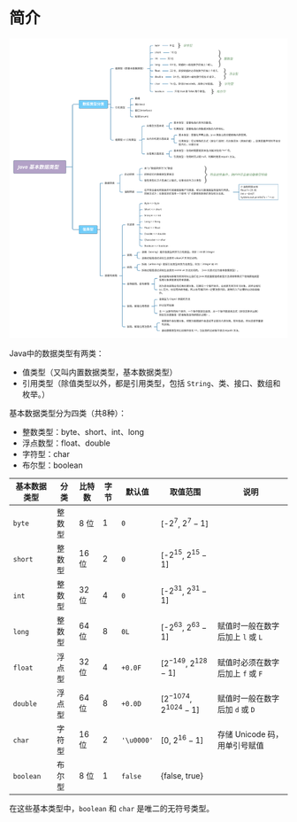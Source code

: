 # 简介

![](assets/Java基本数据类型.svg)

Java中的数据类型有两类：

- 值类型（又叫内置数据类型，基本数据类型）
- 引用类型（除值类型以外，都是引用类型，包括 `String`、类、接口、数组和枚举。）

基本数据类型分为四类（共8种）：

-   整数类型：byte、short、int、long
-   浮点数型：float、double
-   字符型：char
-   布尔型：boolean

| 基本数据类型 | 分类   | 比特数 | 字节 | 默认值     | 取值范围                      | 说明                              |
| ------------ | ------ | ------ | ---- | ---------- | ----------------------------- | --------------------------------- |
| `byte`       | 整数型 | 8 位   | 1    | `0`        | [-$2^7$, $2^7 - 1$]           |                                   |
| `short`      | 整数型 | 16 位  | 2    | `0`        | [-$2^{15}$, $2^{15} - 1$]     |                                   |
| `int`        | 整数型 | 32 位  | 4    | `0`        | [-$2^{31}$, $2^{31} - 1$]     |                                   |
| `long`       | 整数型 | 64 位  | 8    | `0L`       | [-$2^{63}$, $2^{63} - 1$]     | 赋值时一般在数字后加上 `l` 或 `L` |
| `float`      | 浮点型 | 32 位  | 4    | `+0.0F`    | [$2^{-149}$, $2^{128} - 1$]   | 赋值时必须在数字后加上 `f` 或 `F` |
| `double`     | 浮点型 | 64 位  | 8    | `+0.0D`    | [$2^{-1074}$, $2^{1024} - 1$] | 赋值时一般在数字后加 `d` 或 `D`   |
| `char`       | 字符型 | 16 位  | 2    | `'\u0000'` | [0, $2^{16} - 1$]             | 存储 Unicode 码，用单引号赋值     |
| `boolean`    | 布尔型 | 8 位   | 1    | `false`    | {false, true}                 |                                   |

在这些基本类型中，`boolean` 和 `char` 是唯二的无符号类型。
